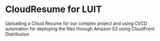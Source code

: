 # CloudResume for LUIT 

Uploading a Cloud Resume for our complex project and using CI/CD automation for deploying the files through Amazon S3 using CloudFront Distribution
